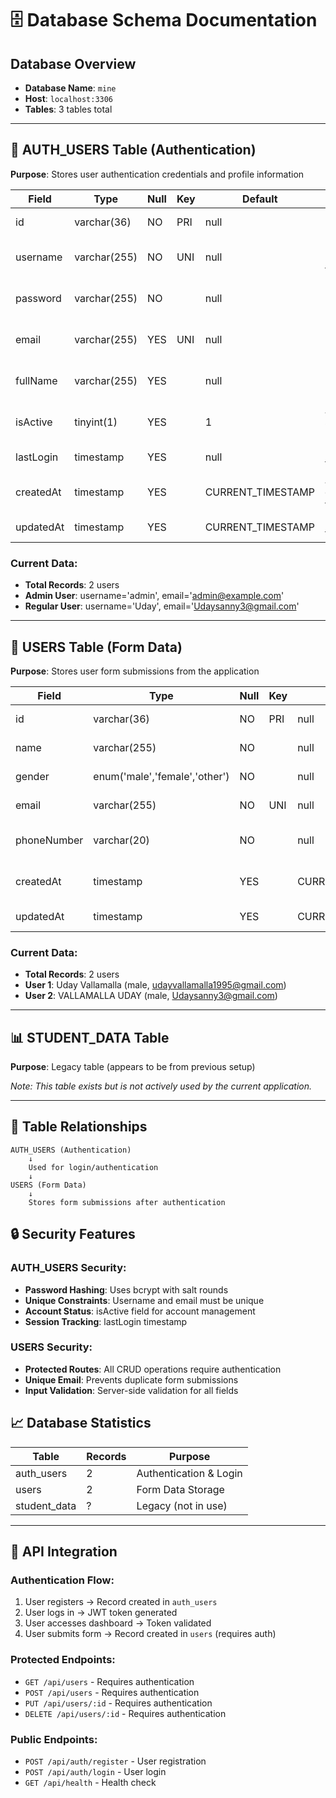 # 🗄️ Database Schema Documentation

## Database Overview
- **Database Name**: `mine`
- **Host**: `localhost:3306`
- **Tables**: 3 tables total

---

## 🔐 AUTH_USERS Table (Authentication)

**Purpose**: Stores user authentication credentials and profile information

| Field      | Type         | Null | Key | Default             | Description                    |
|------------|--------------|------|-----|---------------------|--------------------------------|
| id         | varchar(36)  | NO   | PRI | null                | Primary key (UUID)             |
| username   | varchar(255) | NO   | UNI | null                | Unique username for login      |
| password   | varchar(255) | NO   |     | null                | Hashed password (bcrypt)       |
| email      | varchar(255) | YES  | UNI | null                | User email (optional, unique)  |
| fullName   | varchar(255) | YES  |     | null                | User's full name (optional)    |
| isActive   | tinyint(1)   | YES  |     | 1                   | Account status (1=active)      |
| lastLogin  | timestamp    | YES  |     | null                | Last login timestamp           |
| createdAt  | timestamp    | YES  |     | CURRENT_TIMESTAMP   | Account creation time          |
| updatedAt  | timestamp    | YES  |     | CURRENT_TIMESTAMP   | Last update time               |

### Current Data:
- **Total Records**: 2 users
- **Admin User**: username='admin', email='admin@example.com'
- **Regular User**: username='Uday', email='Udaysanny3@gmail.com'

---

## 📝 USERS Table (Form Data)

**Purpose**: Stores user form submissions from the application

| Field       | Type                          | Null | Key | Default             | Description                    |
|-------------|-------------------------------|------|-----|---------------------|--------------------------------|
| id          | varchar(36)                   | NO   | PRI | null                | Primary key (UUID)             |
| name        | varchar(255)                  | NO   |     | null                | User's full name               |
| gender      | enum('male','female','other') | NO   |     | null                | User's gender                  |
| email       | varchar(255)                  | NO   | UNI | null                | User email (unique)            |
| phoneNumber | varchar(20)                   | NO   |     | null                | User's phone number            |
| createdAt   | timestamp                     | YES  |     | CURRENT_TIMESTAMP   | Record creation time           |
| updatedAt   | timestamp                     | YES  |     | CURRENT_TIMESTAMP   | Last update time               |

### Current Data:
- **Total Records**: 2 users
- **User 1**: Uday Vallamalla (male, udayvallamalla1995@gmail.com)
- **User 2**: VALLAMALLA UDAY (male, Udaysanny3@gmail.com)

---

## 📊 STUDENT_DATA Table

**Purpose**: Legacy table (appears to be from previous setup)

*Note: This table exists but is not actively used by the current application.*

---

## 🔗 Table Relationships

```
AUTH_USERS (Authentication)
    ↓
    Used for login/authentication
    ↓
USERS (Form Data)
    ↓
    Stores form submissions after authentication
```

## 🔒 Security Features

### AUTH_USERS Security:
- **Password Hashing**: Uses bcrypt with salt rounds
- **Unique Constraints**: Username and email must be unique
- **Account Status**: isActive field for account management
- **Session Tracking**: lastLogin timestamp

### USERS Security:
- **Protected Routes**: All CRUD operations require authentication
- **Unique Email**: Prevents duplicate form submissions
- **Input Validation**: Server-side validation for all fields

## 📈 Database Statistics

| Table      | Records | Purpose                    |
|------------|---------|----------------------------|
| auth_users | 2       | Authentication & Login     |
| users      | 2       | Form Data Storage          |
| student_data| ?      | Legacy (not in use)        |

---

## 🚀 API Integration

### Authentication Flow:
1. User registers → Record created in `auth_users`
2. User logs in → JWT token generated
3. User accesses dashboard → Token validated
4. User submits form → Record created in `users` (requires auth)

### Protected Endpoints:
- `GET /api/users` - Requires authentication
- `POST /api/users` - Requires authentication  
- `PUT /api/users/:id` - Requires authentication
- `DELETE /api/users/:id` - Requires authentication

### Public Endpoints:
- `POST /api/auth/register` - User registration
- `POST /api/auth/login` - User login
- `GET /api/health` - Health check